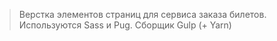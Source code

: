 > Верстка элементов страниц для сервиса заказа билетов. Используются Sass и Pug. Сборщик  Gulp (+ Yarn)
